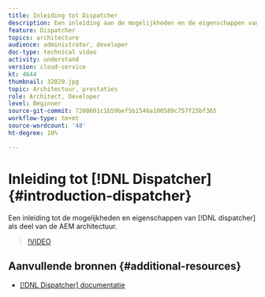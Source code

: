 ```yaml
---
title: Inleiding tot Dispatcher
description: Een inleiding aan de mogelijkheden en de eigenschappen van de verzender als deel van de AEM architectuur.
feature: Dispatcher
topics: architecture
audience: administrator, developer
doc-type: technical video
activity: understand
version: cloud-service
kt: 4644
thumbnail: 32029.jpg
topic: Architectuur, prestaties
role: Architect, Developer
level: Beginner
source-git-commit: 7200601c1b59bef5b1546a100589c757f25bf365
workflow-type: tm+mt
source-wordcount: '48'
ht-degree: 10%

---
```



# Inleiding tot [!DNL Dispatcher] {#introduction-dispatcher}

Een inleiding tot de mogelijkheden en eigenschappen van [!DNL dispatcher] als deel van de AEM architectuur.

>[!VIDEO](https://video.tv.adobe.com/v/32029/?quality=12&learn=on)

## Aanvullende bronnen {#additional-resources}

* [[!DNL Dispatcher] documentatie](https://experienceleague.adobe.com/docs/experience-manager-dispatcher/using/dispatcher.html)
